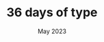---
slug: 36days
title: "36 days of type"
description: >
  This is a personal project I created for the 2023 edition of 36 Days of Type. For this project, my goal was to give each letter a distinctive appearance by experimenting with vertex and fragment shaders, which provided a valuable learning experience as I became familiar with GLSL.
stack:
  - GLSL
  - Next js
  - Web Gl
  - Three js
links:
  - name: "Github"
    url: "https://kolark.github.io/36daysoftype/"
  - name: "Website"
    url: "/projects/36daysoftype/index.html"
img: "36days.jpg"
date: "May 2023"
order: 4
draft: true
---